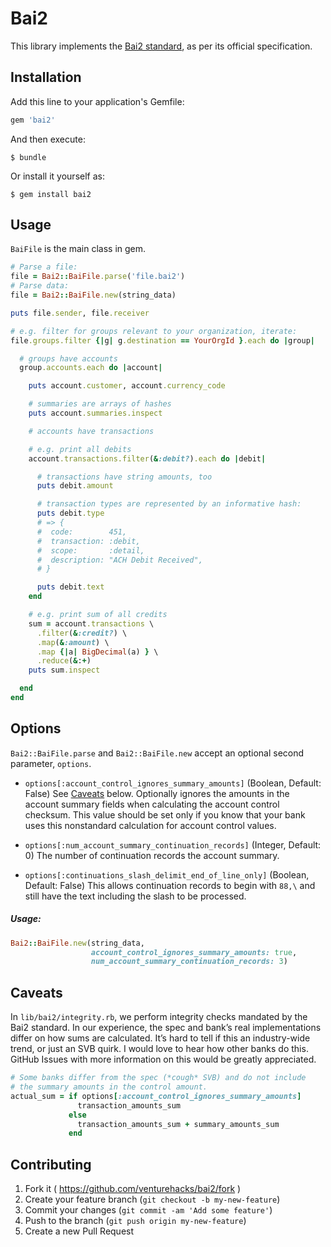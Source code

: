 # Bai2

This library implements the [Bai2 standard][bai2], as per its official
specification.

[bai2]: http://www.bai.org/Libraries/Site-General-Downloads/Cash_Management_2005.sflb.ashx

## Installation

Add this line to your application's Gemfile:

```ruby
gem 'bai2'
```

And then execute:

    $ bundle

Or install it yourself as:

    $ gem install bai2

## Usage

`BaiFile` is the main class in gem.

```ruby
# Parse a file:
file = Bai2::BaiFile.parse('file.bai2')
# Parse data:
file = Bai2::BaiFile.new(string_data)

puts file.sender, file.receiver

# e.g. filter for groups relevant to your organization, iterate:
file.groups.filter {|g| g.destination == YourOrgId }.each do |group|

  # groups have accounts
  group.accounts.each do |account|

    puts account.customer, account.currency_code

    # summaries are arrays of hashes
    puts account.summaries.inspect

    # accounts have transactions

    # e.g. print all debits
    account.transactions.filter(&:debit?).each do |debit|

      # transactions have string amounts, too
      puts debit.amount

      # transaction types are represented by an informative hash:
      puts debit.type
      # => {
      #  code:        451,
      #  transaction: :debit,
      #  scope:       :detail,
      #  description: "ACH Debit Received",
      # }

      puts debit.text
    end

    # e.g. print sum of all credits
    sum = account.transactions \
      .filter(&:credit?) \
      .map(&:amount) \
      .map {|a| BigDecimal(a) } \
      .reduce(&:+)
    puts sum.inspect

  end
end
```
## Options
`Bai2::BaiFile.parse` and `Bai2::BaiFile.new` accept an optional second parameter, `options`.

* `options[:account_control_ignores_summary_amounts]` (Boolean, Default: False)
See [Caveats](#caveats) below. Optionally ignores the amounts in the account summary fields when calculating the account control checksum.
This value should be set only if you know that your bank uses this nonstandard calculation for
account control values.

* `options[:num_account_summary_continuation_records]` (Integer, Default: 0)
The number of continuation records the account summary.

* `options[:continuations_slash_delimit_end_of_line_only]` (Boolean, Default: False)
This allows continuation records to begin with `88,\` and still have the text including the slash to be processed.


##### Usage:

```ruby
Bai2::BaiFile.new(string_data,
                  account_control_ignores_summary_amounts: true,
                  num_account_summary_continuation_records: 3)
```


## Caveats

In `lib/bai2/integrity.rb`, we perform integrity checks mandated by the Bai2
standard. In our experience, the spec and bank’s real implementations differ on
how sums are calculated. It’s hard to tell if this an industry-wide trend, or
just an SVB quirk. I would love to hear how other banks do this. GitHub Issues
with more information on this would be greatly appreciated.

```ruby
# Some banks differ from the spec (*cough* SVB) and do not include
# the summary amounts in the control amount.
actual_sum = if options[:account_control_ignores_summary_amounts]
               transaction_amounts_sum
             else
               transaction_amounts_sum + summary_amounts_sum
             end
```


## Contributing

1. Fork it ( https://github.com/venturehacks/bai2/fork )
2. Create your feature branch (`git checkout -b my-new-feature`)
3. Commit your changes (`git commit -am 'Add some feature'`)
4. Push to the branch (`git push origin my-new-feature`)
5. Create a new Pull Request
